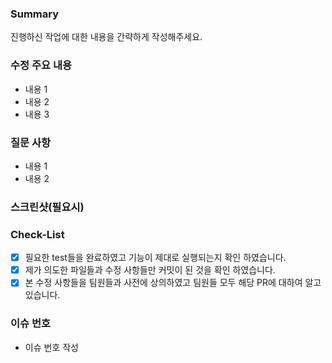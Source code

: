 ### Summary

진행하신 작업에 대한 내용을 간략하게 작성해주세요.

### 수정 주요 내용

- 내용 1
- 내용 2
- 내용 3

### 질문 사항

- 내용 1
- 내용 2

### 스크린샷(필요시)

### Check-List

- [x] 필요한 test들을 완료하였고 기능이 제대로 실행되는지 확인 하였습니다.
- [x] 제가 의도한 파일들과 수정 사항들만 커밋이 된 것을 확인 하였습니다.
- [x] 본 수정 사항들을 팀원들과 사전에 상의하였고 팀원들 모두 해당 PR에 대하여 알고 있습니다.

### 이슈 번호

- 이슈 번호 작성
